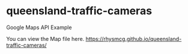 # queensland-traffic-cameras
Google Maps API Example

You can view the Map file here. https://rhysmcg.github.io/queensland-traffic-cameras/
